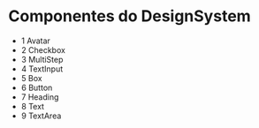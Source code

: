 # Componentes do DesignSystem
* 1 Avatar
* 2 Checkbox
* 3 MultiStep
* 4 TextInput
* 5 Box
* 6 Button
* 7 Heading
* 8 Text
* 9 TextArea
